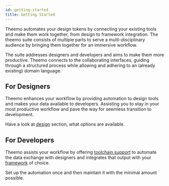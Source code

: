 ```yaml
---
id: getting-started
title: Getting Started
---
```


Theemo automates your design tokens by connecting your existing tools
and make them work together, from design to framework integration. The theemo
suite consists of multiple parts to serve a multi-disciplinary audience by
bringing them together for an immersive workflow.

The suite addresses designers and developers and aims to make them
more productive. Theemo connects to the collaborating interfaces, guiding
through a structured process while allowing and adhering to an (already
existing) domain language.

## For Designers

Theemo enhances your workflow by providing automation to design tools and makes
your data available to developers.
Assisting you to stay in your most productive workflow and pave the way for
seemless transition to development.

Have a look at [design](design/overview.md) section, what options are available.

## For Developers

Theemo assists your workflow by offering [toolchain support](toolchain/index.md)
to automate the data exchange with designers and integrates that output with
your [framework](frameworks/overview.md) of choice.

Set up the automation once and then maintain it with the minimal amount possible.
